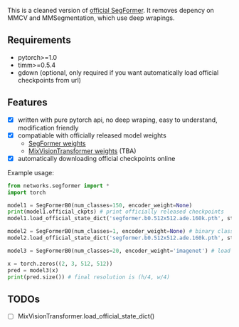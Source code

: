 

This is a cleaned version of [official SegFormer](https://github.com/NVlabs/SegFormer). It removes depency on MMCV and MMSegmentation, which use deep wrapings.

## Requirements

* pytorch>=1.0
* timm>=0.5.4
* gdown (optional, only required if you want automatically load official checkpoints from url)


## Features

- [x] written with pure pytorch api, no deep wraping, easy to understand, modification friendly
- [x] compatiable with officially released model weights
    - [SegFormer weights](https://drive.google.com/drive/folders/1GAku0G0iR9DsBxCbfENWMJ27c5lYUeQA)
    - [MixVisionTransformer weights](https://drive.google.com/drive/folders/1b7bwrInTW4VLEm27YawHOAMSMikga2Ia) (TBA)
- [x] automatically downloading official checkpoints online

Example usage:

```python
from networks.segformer import *
import torch

model1 = SegFormerB0(num_classes=150, encoder_weight=None)
print(model1.official_ckpts) # print officially released checkpoints
model1.load_official_state_dict('segformer.b0.512x512.ade.160k.pth', strict=True) # load official released weights

model2 = SegFormerB0(num_classes=1, encoder_weight=None) # binary classifier
model2.load_official_state_dict('segformer.b0.512x512.ade.160k.pth', strict=False) # the final prediction layer is not loaded

model3 = SegFormerB0(num_classes=20, encoder_weight='imagenet') # load only ImageNet-pretained backbone

x = torch.zeros((2, 3, 512, 512))
pred = model3(x)
print(pred.size()) # final resolution is (h/4, w/4)
```

## TODOs

- [ ] MixVisionTransformer.load_official_state_dict()